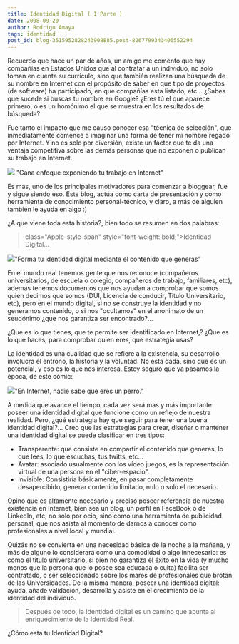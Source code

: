 ```yaml
---
title: Identidad Digital ( I Parte )
date: 2008-09-20
author: Rodrigo Amaya
tags: identidad
post_id: blog-3515952828243908885.post-8267799343406552294
---
```


Recuerdo que hace un par de años, un amigo me comento que hay compañías en Estados Unidos que al contratar a un individuo, no solo toman en cuenta su currículo, sino que también realizan una búsqueda de su nombre en Internet con el propósito de saber en que tipo de proyectos (de software) ha participado, en que compañías esta listado, etc... ¿Sabes que sucede si buscas tu nombre en Google? ¿Eres tú el que aparece primero, o es un homónimo el que se muestra en los resultados de búsqueda?

Fue tanto el impacto que me causo conocer esa "técnica de selección", que inmediatamente comencé a imaginar una forma de tener mi nombre regado por Internet. Y no es solo por diversión, existe un factor que te da una ventaja competitiva sobre las demás personas que no exponen o publican su trabajo en Internet.

[![](http://2.bp.blogspot.com/_ayvorITawE4/SNZ0XEL1C6I/AAAAAAAABQw/U7HlrpcNyrA/s320/contratando2.jpg)](http://2.bp.blogspot.com/_ayvorITawE4/SNZ0XEL1C6I/AAAAAAAABQw/U7HlrpcNyrA/s1600-h/contratando2.jpg) "Gana enfoque exponiendo tu trabajo en Internet"

Es mas, uno de los principales motivadores para comenzar a bloggear, fue y sigue siendo eso. Este blog, actúa como carta de presentación y como herramienta de conocimiento personal-técnico, y claro, a más de alguien también le ayuda en algo :)

¿A que viene toda esta historia?, bien todo se resumen en dos palabras:
> class="Apple-style-span" style="font-weight: bold;">Identidad
> Digital...

[![](http://2.bp.blogspot.com/_ayvorITawE4/SNZ0XCRJOOI/AAAAAAAABQo/gw-msGTfmT8/s320/identidad.png)](http://2.bp.blogspot.com/_ayvorITawE4/SNZ0XCRJOOI/AAAAAAAABQo/gw-msGTfmT8/s1600-h/identidad.png)"Forma tu identidad digital mediante el contenido que generas"

En el mundo real tenemos gente que nos reconoce (compañeros universitarios, de escuela o colegio, compañeros de trabajo, familiares, etc), ademas tenemos documentos que nos ayudan a comprobar que somos quien decimos que somos (DUI, Licencia de conducir, Titulo Universitario, etc), pero en el mundo digital, si no se construye la identidad y no generamos contenido, o si nos "ocultamos" en el anonimato de un seudónimo ¿que nos garantiza ser encontrado?...

¿Que es lo que tienes, que te permite ser identificado en Internet,? ¿Que es lo que haces, para comprobar quien eres, que estrategia usas?

La identidad es una cualidad que se refiere a la existencia, su desarrollo involucra el entrono, la historia y la voluntad. No esta dada, sino que es un potencial, y eso es lo que nos interesa. Estoy seguro que ya pasamos la época, de este cómic:

[![](http://1.bp.blogspot.com/_ayvorITawE4/SNZtUJBU8JI/AAAAAAAABQg/86XK8oLsLyg/s320/idog.jpg)](http://1.bp.blogspot.com/_ayvorITawE4/SNZtUJBU8JI/AAAAAAAABQg/86XK8oLsLyg/s1600-h/idog.jpg)"En Internet, nadie sabe que eres un perro."

A medida que avance el tiempo, cada vez será mas y más importante poseer una identidad digital que funcione como un reflejo de nuestra realidad. Pero, ¿qué estrategia hay que seguir para tener una buena identidad digital?... Creo que las estrategias para crear, diseñar o mantener una identidad digital se puede clasificar en tres tipos:

- Transparente: que consiste en compartir el contenido que generas, lo que lees, lo que escuchas, tus twitts, etc...
- Avatar: asociado usualmente con los vídeo juegos, es la representación virtual de una persona en el "ciber-espacio".
- Invisible: Consistiría básicamente, en pasar completamente desapercibido, generar contenido limitado, nulo o solo el necesario.

Opino que es altamente necesario y preciso poseer referencia de nuestra existencia en Internet, bien sea un blog, un perfil en FaceBook o de LinkedIn, etc, no solo por ocio, sino como una herramienta de publicidad personal, que nos asista al momento de darnos a conocer como profesionales a nivel local y mundial.

Quizás no se convierta en una necesidad básica de la noche a la mañana, y más de alguno lo considerará como una comodidad o algo innecesario: es como el titulo universitario, si bien no garantiza el éxito en la vida (y mucho menos que la persona que lo posee sea educada o culta) facilita ser contratado, o ser seleccionado sobre los mares de profesionales que brotan de las Universidades. De la misma manera, poseer una identidad digital: ayuda, añade validación, desarrolla y asiste en el crecimiento de la identidad del individuo.

> Después de todo, la Identidad digital es un camino que apunta al
> enriquecimiento de la Identidad Real.

¿Cómo esta tu Identidad Digital?